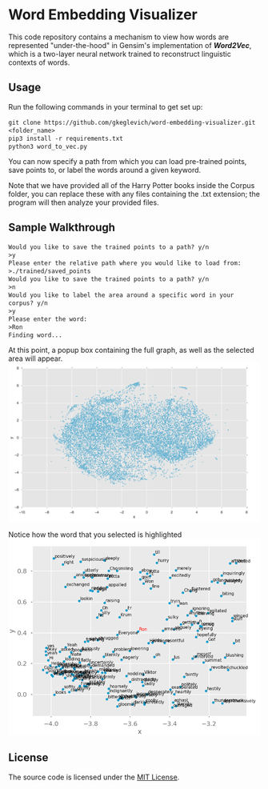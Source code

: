 # Word Embedding Visualizer

This code repository contains a mechanism to view how words are represented "under-the-hood" in Gensim's implementation of ***Word2Vec***, which is a two-layer neural network trained to reconstruct linguistic contexts of words.

## Usage
Run the following commands in your terminal to get set up:
```
git clone https://github.com/gkeglevich/word-embedding-visualizer.git <folder_name>
pip3 install -r requirements.txt
python3 word_to_vec.py
```

You can now specify a path from which you can load pre-trained points, save points to, or label the words around a given keyword.

Note that we have provided all of the Harry Potter books inside the Corpus folder, you can replace these with any files containing the .txt extension; the program will then analyze your provided files.

## Sample Walkthrough
```
Would you like to save the trained points to a path? y/n
>y
Please enter the relative path where you would like to load from:
>./trained/saved_points
Would you like to save the trained points to a path? y/n
>n
Would you like to label the area around a specific word in your corpus? y/n
>y
Please enter the word:
>Ron
Finding word...
```
At this point, a popup box containing the full graph, as well as the selected area will appear.
![Alt Text](./Screenshots/fullgraph.png "Full graph")

Notice how the word that you selected is highlighted
![Alt Text](./Screenshots/found_ron.png "Ron Highlighted")

## License
The source code is licensed under the [MIT License](LICENSE).
